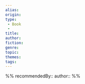 ```yaml
---
alias: 
origin: 
type: 
 - Book
 - 
title: 
author: 
fiction: 
genre: 
topic: 
themes: 
tags: 
---
```

%%
recommendedBy::
author:: 
%%
